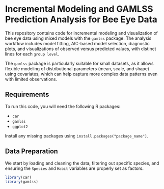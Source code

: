 # Incremental Modeling and GAMLSS Prediction Analysis for Bee Eye Data

This repository contains code for incremental modeling and visualization of bee eye data using mixed models with the `gamlss` package. The analysis workflow includes model fitting, AIC-based model selection, diagnostic plots, and visualizations of observed versus predicted values, with distinct lines for each `group level`.

The `gamlss` package is particularly suitable for small datasets, as it allows flexible modeling of distributional parameters (mean, scale, and shape) using covariates, which can help capture more complex data patterns even with limited observations.

## Requirements

To run this code, you will need the following R packages:
- `car`
- `gamlss`
- `ggplot2`

Install any missing packages using `install.packages("package_name")`.

## Data Preparation

We start by loading and cleaning the data, filtering out specific species, and ensuring the `Species` and `Habit` variables are properly set as factors.

```r
library(car)
library(gamlss)
```